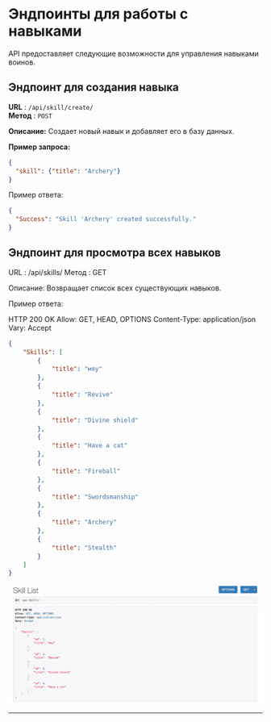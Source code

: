 # Эндпоинты для работы с навыками

API предоставляет следующие возможности для управления навыками воинов.

## Эндпоинт для создания навыка

**URL** : `/api/skill/create/`  
**Метод** : `POST`

**Описание:** Создает новый навык и добавляет его в базу данных.

**Пример запроса:**
```json
{
  "skill": {"title": "Archery"}
}

```
Пример ответа:

```json
{
  "Success": "Skill 'Archery' created successfully."
}
```

## Эндпоинт для просмотра всех навыков
URL : /api/skills/
Метод : GET

Описание: Возвращает список всех существующих навыков.

Пример ответа:

HTTP 200 OK
Allow: GET, HEAD, OPTIONS
Content-Type: application/json
Vary: Accept

```json
{
    "Skills": [
        {
            "title": "мяу"
        },
        {
            "title": "Revive"
        },
        {
            "title": "Divine shield"
        },
        {
            "title": "Have a cat"
        },
        {
            "title": "Fireball"
        },
        {
            "title": "Swordsmanship"
        },
        {
            "title": "Archery"
        },
        {
            "title": "Stealth"
        }
    ]
}
```

![img_4.png](../3.2/img_4.png)

---